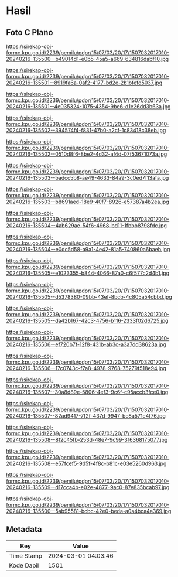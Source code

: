 # Hasil

## Foto C Plano

https://sirekap-obj-formc.kpu.go.id/2239/pemilu/pdpr/15/07/03/20/17/1507032017010-20240216-135500--b49014d1-e0b5-45a5-a669-634816dabf10.jpg

https://sirekap-obj-formc.kpu.go.id/2239/pemilu/pdpr/15/07/03/20/17/1507032017010-20240216-135501--8919fa6a-0af2-4177-bd2e-2b1bfefd5037.jpg

https://sirekap-obj-formc.kpu.go.id/2239/pemilu/pdpr/15/07/03/20/17/1507032017010-20240216-135501--4e035324-1075-4354-9be6-d1e26dd3b63a.jpg

https://sirekap-obj-formc.kpu.go.id/2239/pemilu/pdpr/15/07/03/20/17/1507032017010-20240216-135502--394574f4-f831-47b0-a2cf-1c83418c38eb.jpg

https://sirekap-obj-formc.kpu.go.id/2239/pemilu/pdpr/15/07/03/20/17/1507032017010-20240216-135502--0510d8f6-8be2-4d32-af4d-07f53671073a.jpg

https://sirekap-obj-formc.kpu.go.id/2239/pemilu/pdpr/15/07/03/20/17/1507032017010-20240216-135503--badcc5b8-ae49-4633-84a9-3c0ed7f13afa.jpg

https://sirekap-obj-formc.kpu.go.id/2239/pemilu/pdpr/15/07/03/20/17/1507032017010-20240216-135503--b8691aed-18e9-40f7-8926-e57387a4b2ea.jpg

https://sirekap-obj-formc.kpu.go.id/2239/pemilu/pdpr/15/07/03/20/17/1507032017010-20240216-135504--4ab629ae-54f6-4968-bd11-1fbbb8798fdc.jpg

https://sirekap-obj-formc.kpu.go.id/2239/pemilu/pdpr/15/07/03/20/17/1507032017010-20240216-135504--e0dc5d58-a9a1-4e42-81a5-740860a6baeb.jpg

https://sirekap-obj-formc.kpu.go.id/2239/pemilu/pdpr/15/07/03/20/17/1507032017010-20240216-135505--e1023355-b844-4066-87a0-c6f577c2d4b1.jpg

https://sirekap-obj-formc.kpu.go.id/2239/pemilu/pdpr/15/07/03/20/17/1507032017010-20240216-135505--d5378380-09bb-43ef-8bcb-4c805a54cbbd.jpg

https://sirekap-obj-formc.kpu.go.id/2239/pemilu/pdpr/15/07/03/20/17/1507032017010-20240216-135505--da42b167-42c3-4756-b116-2333f02d6725.jpg

https://sirekap-obj-formc.kpu.go.id/2239/pemilu/pdpr/15/07/03/20/17/1507032017010-20240216-135506--ef720b7f-12f8-431b-ab3c-a3a7dd38623a.jpg

https://sirekap-obj-formc.kpu.go.id/2239/pemilu/pdpr/15/07/03/20/17/1507032017010-20240216-135506--17c0743c-f7a8-4978-9768-75279f518e94.jpg

https://sirekap-obj-formc.kpu.go.id/2239/pemilu/pdpr/15/07/03/20/17/1507032017010-20240216-135507--30a8d89e-5806-4ef3-9c6f-c95accb3fce0.jpg

https://sirekap-obj-formc.kpu.go.id/2239/pemilu/pdpr/15/07/03/20/17/1507032017010-20240216-135507--82ad9417-7f2f-437d-9947-be8a571e4f76.jpg

https://sirekap-obj-formc.kpu.go.id/2239/pemilu/pdpr/15/07/03/20/17/1507032017010-20240216-135508--8f2c45fb-253d-48e7-9c99-316368175077.jpg

https://sirekap-obj-formc.kpu.go.id/2239/pemilu/pdpr/15/07/03/20/17/1507032017010-20240216-135508--e57fcef5-9d5f-4f8c-b81c-e03e5260d963.jpg

https://sirekap-obj-formc.kpu.go.id/2239/pemilu/pdpr/15/07/03/20/17/1507032017010-20240216-135509--d17cca4b-e02e-4877-9ac0-87e835bcab97.jpg

https://sirekap-obj-formc.kpu.go.id/2239/pemilu/pdpr/15/07/03/20/17/1507032017010-20240216-135500--5ab95581-bcbc-42e0-beda-a0a4bca4a369.jpg


## Metadata

| Key        | Value               |
| ---------- | ------------------- |
| Time Stamp | 2024-03-01 04:03:46 |
| Kode Dapil | 1501                |




